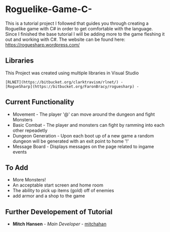 # Roguelike-Game-C-
This is a tutorial project I followed that guides you through creating a Roguelike game with C# in order to get comfortable with the language. Since I finished the base tutorial I will be adding more to the game fleshing it out and working with C#. 
The website can be found here: https://roguesharp.wordpress.com/
    
## Libraries
This Project was created using multiple libraries in Visual Studio

```
[RLNET](https://bitbucket.org/clarktravism/rlnet/) - 
[RogueSharp](https://bitbucket.org/FaronBracy/roguesharp) - 
```
## Current Functionality
* Movement - The player '@' can move around the dungeon and fight Monsters
* Basic Combat - The player and monsters can fight by ramming into each other repeadetly
* Dungeon Generation - Upon each boot up of a new game a random dungeon will be generated with an exit point to home '!'
* Message Board - Displays messages on the page related to ingame events

## To Add
* More Monsters!
* An acceptable start screen and home room
* The ability to pick up items (gold) off of enemies
* add armor and a shop to the game

## Further Developement of Tutorial
* **Mitch Hansen** - *Main Developer* - [mitchahan](https://github.com/mitchahan)
